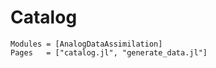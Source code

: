 # Catalog

```@autodocs
Modules = [AnalogDataAssimilation]
Pages   = ["catalog.jl", "generate_data.jl"]
```
